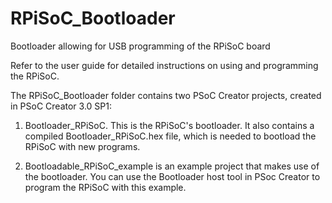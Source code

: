RPiSoC_Bootloader
=================

Bootloader allowing for USB programming of the RPiSoC board

Refer to the user guide for detailed instructions on using and programming the RPiSoC.

The RPiSoC_Bootloader folder contains two PSoC Creator projects, created in PSoC Creator 3.0 SP1:

1. Bootloader_RPiSoC. This is the RPiSoC's bootloader. It also contains a compiled Bootloader_RPiSoC.hex file, which is needed to bootload the RPiSoC with new programs.

2. Bootloadable_RPiSoC_example is an example project that makes use of the bootloader. You can use the Bootloader host tool in PSoc Creator to program the RPiSoC with this example.
